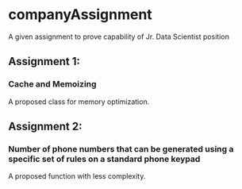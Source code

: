 # companyAssignment
A given assignment to prove capability of Jr. Data Scientist position

## Assignment 1: 

### Cache and Memoizing
A proposed class for memory optimization.

## Assignment 2: 

### Number of phone numbers that can be generated using a specific set of rules on a standard phone keypad 
A proposed function with less complexity.
